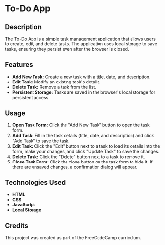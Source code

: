 # To-Do App

## Description
The To-Do App is a simple task management application that allows users to create, edit, and delete tasks. The application uses local storage to save tasks, ensuring they persist even after the browser is closed.

## Features
- **Add New Task:** Create a new task with a title, date, and description.
- **Edit Task:** Modify an existing task's details.
- **Delete Task:** Remove a task from the list.
- **Persistent Storage:** Tasks are saved in the browser's local storage for persistent access.

## Usage
1. **Open Task Form:** Click the "Add New Task" button to open the task form.
2. **Add Task:** Fill in the task details (title, date, and description) and click "Add Task" to save the task.
3. **Edit Task:** Click the "Edit" button next to a task to load its details into the form, make your changes, and click "Update Task" to save the changes.
4. **Delete Task:** Click the "Delete" button next to a task to remove it.
5. **Close Task Form:** Click the close button on the task form to hide it. If there are unsaved changes, a confirmation dialog will appear.

## Technologies Used
- **HTML** 
- **CSS** 
- **JavaScript** 
- **Local Storage**

## Credits

This project was created as part of the FreeCodeCamp curriculum.
